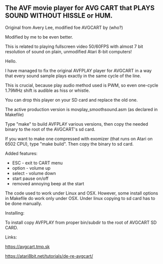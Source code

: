**The AVF movie player for AVG CART that PLAYS SOUND WITHOUT HISSLE or HUM.**
--

Original from Avery Lee, modified foe AVGCART by (who?)

Modified by me to be even better.

This is related to playing fullscreen video 50/60FPS with almost 7 bit resolution of sound on plain, unmodified Atari 8-bit computers!


Hello.

I have managed to fix the original AVFPLAY player for AVGCART in a way that every sound sample plays exactly in the same cycle of the line.

This is crucial, because play audio method used is PWM, so even one-cycle 1.79MHz shift is audible as hiss or whistle.

You can drop this player on your SD card and replace the old one.

The active production version is movplay_smoothsound.asm (as declared in Makefile)

Type "make" to build AVFPLAY various versions, then copy the needed binary to the root of the AVGCART's sd card.

If you want to make one compressed with exomizer (that runs on Atari on 6502 CPU), type "make build".
Then copy the binary to sd card.

Added features:

- ESC - exit to CART menu
- option - volume up
- select - volume down
- start pause on/off
- removed annoying beep at the start

The code used to work under Linux and OSX. However, some install options in Makefile do work only under OSX. Under linux copying to sd card has to be done manually.

Installing:

To install copy AVFPLAY from proper bin/subdir to the root of AVGCART SD CARD.

Links:

https://avgcart.tmp.sk

https://atari8bit.net/tutorials/de-re-avgcart/

